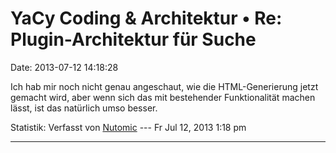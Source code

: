 YaCy Coding & Architektur • Re: Plugin-Architektur für Suche
============================================================

Date: 2013-07-12 14:18:28

Ich hab mir noch nicht genau angeschaut, wie die HTML-Generierung jetzt
gemacht wird, aber wenn sich das mit bestehender Funktionalität machen
lässt, ist das natürlich umso besser.

Statistik: Verfasst von
[Nutomic](http://forum.yacy-websuche.de/memberlist.php?mode=viewprofile&u=8939)
--- Fr Jul 12, 2013 1:18 pm

------------------------------------------------------------------------

